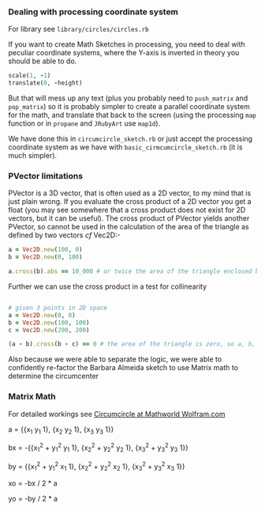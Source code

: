 ### Dealing with processing coordinate system ###

For library see `library/circles/circles.rb`

If you want to create Math Sketches in processing, you need to deal with peculiar coordinate systems, where the Y-axis is inverted in theory you should be able to do.

```ruby
scale(1, -1)
translate(0, -height)
```
But that will mess up any text (plus you probably need to `push_matrix` and `pop_matrix`) so it is probably simpler to create a parallel coordinate system for the math, and translate that back to the screen (using the processing `map` function or in `propane` and `JRubyArt` use `map1d`).

We have done this in `circumcircle_sketch.rb` or just accept the processing coordinate system as we have with `basic_cirmcumcircle_sketch.rb` (it is much simpler).

### PVector limitations ###

PVector is a 3D vector, that is often used as a 2D vector, to my mind that is just plain wrong. If you evaluate the cross product of a 2D vector you get a float (you may see somewhere that a cross product does not exist for 2D vectors, but it can be useful).  The cross product of PVector yields another PVector, so cannot be used in the calculation of the area of the triangle as defined by two vectors _cf_ Vec2D:-

```ruby
a = Vec2D.new(100, 0)
b = Vec2D.new(0, 100)

a.cross(b).abs == 10_000 # or twice the area of the triangle enclosed by a, b

```
Further we can use the cross product in a test for collinearity

```ruby

# given 3 points in 2D space
a = Vec2D.new(0, 0)
b = Vec2D.new(100, 100)
c = Vec2D.new(200, 200)

(a - b).cross(b - c) == 0 # the area of the triangle is zero, so a, b, c are collinear

```

Also because we were able to separate the logic, we were able to confidently re-factor the Barbara Almeida sketch to use Matrix math to determine the circumcenter

### Matrix Math ###

For detailed workings see [Circumcircle at Mathworld Wolfram.com][circumcircle]


a = {{x<sub>1</sub> y<sub>1</sub> 1}, {x<sub>2</sub> y<sub>2</sub> 1}, {x<sub>3</sub> y<sub>3</sub> 1}}

bx = -{{x<sub>1</sub><sup>2</sup> + y<sub>1</sub><sup>2</sup> y<sub>1</sub> 1}, {x<sub>2</sub><sup>2</sup> + y<sub>2</sub><sup>2</sup> y<sub>2</sub> 1}, {x<sub>3</sub><sup>2</sup> + y<sub>3</sub><sup>2</sup> y<sub>3</sub> 1}}

by = {{x<sub>1</sub><sup>2</sup> + y<sub>1</sub><sup>2</sup> x<sub>1</sub> 1}, {x<sub>2</sub><sup>2</sup> + y<sub>2</sub><sup>2</sup> x<sub>2</sub> 1}, {x<sub>3</sub><sup>2</sup> + y<sub>3</sub><sup>2</sup> x<sub>3</sub> 1}}

xo = -bx / 2 * a

yo = -by / 2 * a


[circumcircle]:http://mathworld.wolfram.com/Circumcircle.html



